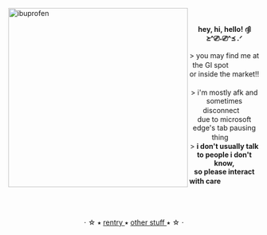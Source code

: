 ㅤㅤㅤㅤㅤㅤㅤ
<img align="left" src="https://64.media.tumblr.com/6ebc2edc55753d8f3874ddae2d88ac8a/7ba59e29b6a926c8-f4/s1280x1920/f9a9aad7e292802118276756b1ba4a7db435c374.pnj" alt="ibuprofen" width="360"> <p align="center"> **hey, hi, hello!  ദ്ദി ≽^⎚˕⎚^≼ .ᐟ** <br> <br> > you may find me at the GI spot ㅤㅤㅤㅤ<br> or inside the market!!ㅤㅤㅤㅤㅤㅤㅤㅤㅤㅤ<br> > i'm mostly afk and sometimes disconnectㅤ <br> due to microsoft edge's tab pausing thing ㅤ<br> > **i don't usually talk to people i don't know, <br> so please interact with care**ㅤㅤㅤㅤㅤㅤㅤ </p>

<br>

<p align="center"> ⋅ ☆ ⭑ <a href="https://rentry.co/"> 
  rentry
<a>
 ⭑
<a href="https://rentry.co/furinap">
 other stuff
 </a>
  ⭑ ☆ ⋅
</p>
